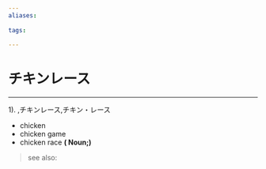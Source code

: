 ```yaml
---
aliases:
    
tags:
    
---
```


# チキンレース
---
1).
,チキンレース,チキン・レース

- chicken
- chicken game
- chicken race
**( Noun;)**
> see also: 
            